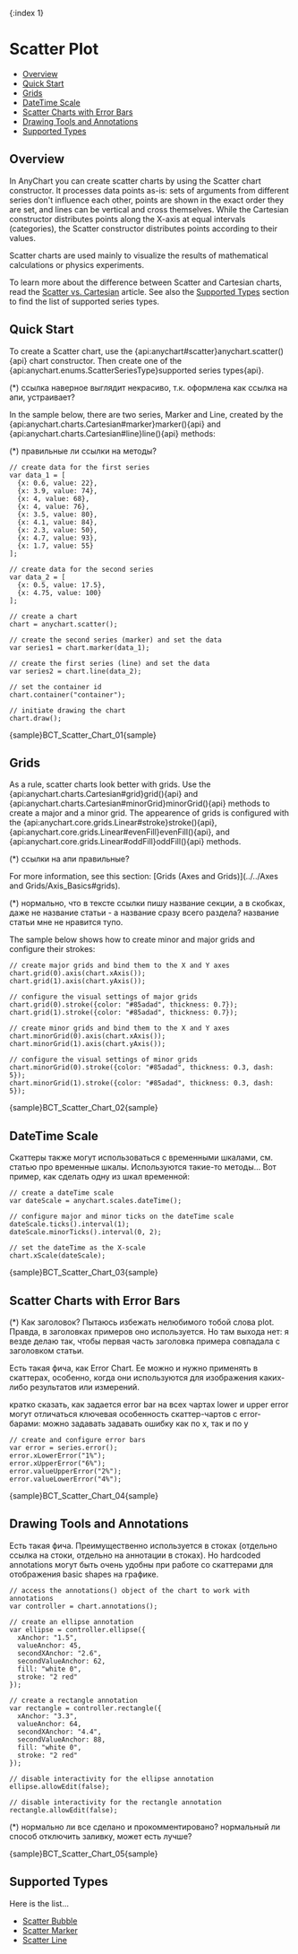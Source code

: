 {:index 1}
# Scatter Plot

* [Overview](#overview)
* [Quick Start](#quick_start)
* [Grids](#grids)
* [DateTime Scale](#datetime_scale)
* [Scatter Charts with Error Bars](#scatter_charts_with_error_bars)
* [Drawing Tools and Annotations](#drawing_tools_and_annotations)
* [Supported Types](#supported_types)

## Overview

In AnyChart you can create scatter charts by using the Scatter chart constructor. It processes data points as-is: sets of arguments from different series don't influence each other, points are shown in the exact order they are set, and lines can be vertical and cross themselves. While the Cartesian constructor distributes points along the X-axis at equal intervals (categories), the Scatter constructor distributes points according to their values.

Scatter charts are used mainly to visualize the results of mathematical calculations or physics experiments.

To learn more about the difference between Scatter and Cartesian charts, read the [Scatter vs. Cartesian](../../../Architecture/Scatter_vs_Cartesian) article. See also the [Supported Types](#supported_types) section to find the list of supported series types.

## Quick Start

To create a Scatter chart, use the {api:anychart#scatter}anychart.scatter(){api} chart constructor. Then create one of the {api:anychart.enums.ScatterSeriesType}supported series types{api}.

(*) ссылка наверное выглядит некрасиво, т.к. оформлена как ссылка на апи, устраивает?

In the sample below, there are two series, Marker and Line, created by the {api:anychart.charts.Cartesian#marker}marker(){api} and {api:anychart.charts.Cartesian#line}line(){api} methods:

(*) правильные ли ссылки на методы?

```
// create data for the first series
var data_1 = [
  {x: 0.6, value: 22},
  {x: 3.9, value: 74},
  {x: 4, value: 68},
  {x: 4, value: 76},
  {x: 3.5, value: 80},
  {x: 4.1, value: 84},
  {x: 2.3, value: 50},
  {x: 4.7, value: 93},
  {x: 1.7, value: 55}
];

// create data for the second series
var data_2 = [
  {x: 0.5, value: 17.5},
  {x: 4.75, value: 100}
];

// create a chart
chart = anychart.scatter();

// create the second series (marker) and set the data
var series1 = chart.marker(data_1);

// create the first series (line) and set the data
var series2 = chart.line(data_2);

// set the container id
chart.container("container");

// initiate drawing the chart
chart.draw();
```

{sample}BCT\_Scatter\_Chart\_01{sample}


## Grids

As a rule, scatter charts look better with grids. Use the {api:anychart.charts.Cartesian#grid}grid(){api} and {api:anychart.charts.Cartesian#minorGrid}minorGrid(){api} methods to create a major and a minor grid. The appearence of grids is configured with the {api:anychart.core.grids.Linear#stroke}stroke(){api}, {api:anychart.core.grids.Linear#evenFill}evenFill(){api}, and {api:anychart.core.grids.Linear#oddFill}oddFill(){api} methods. 

(*) ссылки на апи правильные?

For more information, see this section: [Grids (Axes and Grids)](../../Axes and Grids/Axis_Basics#grids).

(*) нормально, что в тексте ссылки пишу название секции, а в скобках, даже не название статьи - а название сразу всего раздела? название статьи мне не нравится тупо.

The sample below shows how to create minor and major grids and configure their strokes:

```
// create major grids and bind them to the X and Y axes
chart.grid(0).axis(chart.xAxis());
chart.grid(1).axis(chart.yAxis());

// configure the visual settings of major grids
chart.grid(0).stroke({color: "#85adad", thickness: 0.7});
chart.grid(1).stroke({color: "#85adad", thickness: 0.7});

// create minor grids and bind them to the X and Y axes
chart.minorGrid(0).axis(chart.xAxis());
chart.minorGrid(1).axis(chart.yAxis());

// configure the visual settings of minor grids
chart.minorGrid(0).stroke({color: "#85adad", thickness: 0.3, dash: 5});
chart.minorGrid(1).stroke({color: "#85adad", thickness: 0.3, dash: 5});
```

{sample}BCT\_Scatter\_Chart\_02{sample}


## DateTime Scale

Скаттеры также могут использоваться с временными шкалами, см. статью про временные шкалы.
Используются такие-то методы...
Вот пример, как сделать одну из шкал временной:

```
// create a dateTime scale
var dateScale = anychart.scales.dateTime();

// configure major and minor ticks on the dateTime scale
dateScale.ticks().interval(1);
dateScale.minorTicks().interval(0, 2);

// set the dateTime as the X-scale
chart.xScale(dateScale);
```

{sample}BCT\_Scatter\_Chart\_03{sample}

## Scatter Charts with Error Bars

(*) Как заголовок? Пытаюсь избежать нелюбимого тобой слова plot. Правда, в заголовках примеров оно используется. Но там выхода нет: я везде делаю так, чтобы первая часть заголовка примера совпадала с заголовком статьи.

Есть такая фича, как Error Chart. Ее можно и нужно применять в скаттерах, особенно, когда они используются для изображения каких-либо результатов или измерений.

кратко сказать, как задается error bar
на всех чартах lower и upper error могут отличаться
ключевая особенность скаттер-чартов с error-барами: можно задавать задавать ошибку как по x, так и по y

```
// create and configure error bars
var error = series.error();
error.xLowerError("1%");
error.xUpperError("6%");
error.valueUpperError("2%");
error.valueLowerError("4%");
```

{sample}BCT\_Scatter\_Chart\_04{sample}

## Drawing Tools and Annotations

Есть такая фича. Преимущественно используется в стоках (отдельно ссылка на стоки, отдельно на аннотации в стоках). Но hardcoded annotations могут быть очень удобны при работе со скаттерами для отображения basic shapes на графике.

```
// access the annotations() object of the chart to work with annotations
var controller = chart.annotations();

// create an ellipse annotation
var ellipse = controller.ellipse({
  xAnchor: "1.5",
  valueAnchor: 45,
  secondXAnchor: "2.6",
  secondValueAnchor: 62,
  fill: "white 0",
  stroke: "2 red"
});

// create a rectangle annotation
var rectangle = controller.rectangle({
  xAnchor: "3.3",
  valueAnchor: 64,
  secondXAnchor: "4.4",
  secondValueAnchor: 88,
  fill: "white 0",
  stroke: "2 red"
});

// disable interactivity for the ellipse annotation
ellipse.allowEdit(false);

// disable interactivity for the rectangle annotation
rectangle.allowEdit(false);
```

(*) нормально ли все сделано и прокомментировано? нормальный ли способ отключить заливку, может есть лучше?

{sample}BCT\_Scatter\_Chart\_05{sample}

## Supported Types

Here is the list...

* [Scatter Bubble](Bubble_Chart)
* [Scatter Marker](Marker_Chart)
* [Scatter Line](Line_Chart)